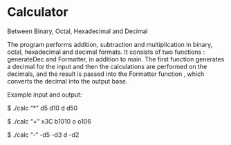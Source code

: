 # Calculator
Between Binary, Octal, Hexadecimal and Decimal

The program performs addition, subtraction and multiplication in binary, octal, hexadecimal and decimal formats. It consists of two functions : generateDec and Formatter, in addition to main. The first function generates a decimal for the input and then the calculations are performed on the decimals, and the result is passed into the Formatter function , which converts the decimal into the output base.

Example input and output:

$ ./calc “*” d5 d10 d
d50

$ ./calc “+” x3C b1010 o
o106

$ ./calc “-“ -d5 -d3 d
-d2
